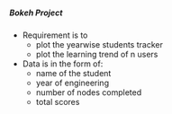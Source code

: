 ##### Bokeh Project
* Requirement is to 
    * plot the yearwise students tracker
    * plot the learning trend of n users
* Data is in the form of:
   * name of the student
   * year of engineering
   * number of nodes completed
   * total scores

